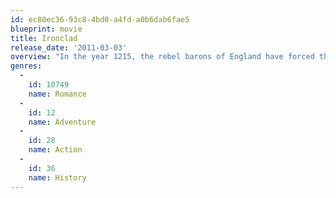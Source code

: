```yaml
---
id: ec80ec36-93c8-4bd0-a4fd-a0b6dab6fae5
blueprint: movie
title: Ironclad
release_date: '2011-03-03'
overview: "In the year 1215, the rebel barons of England have forced their despised King John to put his royal seal on the Magna Carta, a seminal document that upheld the rights of free men. Yet within months of pledging himself to the great charter, the King reneged on his word and assembled a mercenary army on the south coast of England with the intention of bringing the barons and the country back under his tyrannical rule. Barring his way stood the mighty Rochester castle, a place that would become the symbol of the rebel's momentous struggle for justice and freedom."
genres:
  -
    id: 10749
    name: Romance
  -
    id: 12
    name: Adventure
  -
    id: 28
    name: Action
  -
    id: 36
    name: History
---
```

